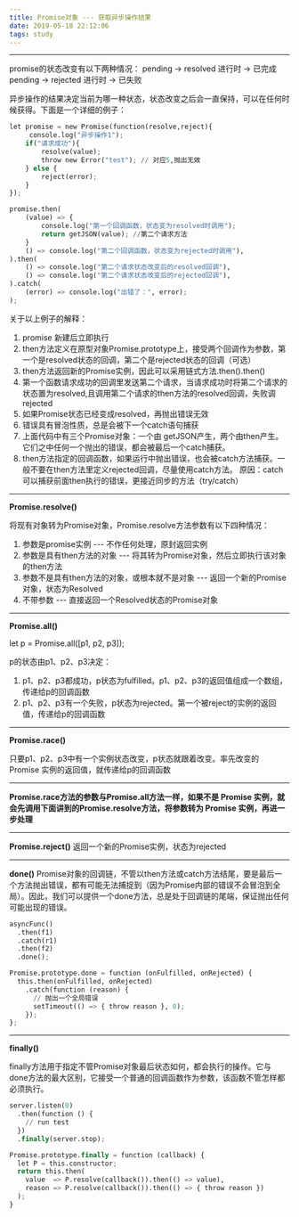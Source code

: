 ```yaml
---
title: Promise对象 --- 获取异步操作结果
date: 2019-05-18 22:12:06
tags: study
---
```


-------------------

promise的状态改变有以下两种情况：
 pending -> resolved       进行时  ->  已完成
 pending -> rejected       进行时  ->  已失败

异步操作的结果决定当前为哪一种状态，状态改变之后会一直保持，可以在任何时候获得。下面是一个详细的例子：

``` python
let promise = new Promise(function(resolve,reject){
	 console.log("异步操作1");
	if("请求成功"){
		resolve(value);
		throw new Error("test"); // 对应5,抛出无效
	} else {
		reject(error);
	}
});

promise.then(
	(value) => {
		console.log("第一个回调函数，状态变为resolved时调用");
		return getJSON(value); //第二个请求方法
	}
	() => console.log("第二个回调函数，状态变为rejected时调用"),
).then(
	() => console.log("第二个请求状态改变后的resolved回调"),
	() => console.log("第二个请求状态改变后的rejected回调"),
).catch(
	(error) => console.log("出错了：", error);
);
```


关于以上例子的解释：
1. promise 新建后立即执行
2. then方法定义在原型对象Promise.prototype上，接受两个回调作为参数，第一个是resolved状态的回调，第二个是rejected状态的回调（可选）
3. then方法返回新的Promise实例，因此可以采用链式方法.then().then()
4. 第一个函数请求成功的回调里发送第二个请求，当请求成功时将第二个请求的状态置为resolved,且调用第二个请求的then方法的resolved回调，失败调rejected
5. 如果Promise状态已经变成resolved，再抛出错误无效
6. 错误具有冒泡性质，总是会被下一个catch语句捕获
7. 上面代码中有三个Promise对象：一个由 getJSON产生，两个由then产生。它们之中任何一个抛出的错误，都会被最后一个catch捕获。
8. then方法指定的回调函数，如果运行中抛出错误，也会被catch方法捕获。一般不要在then方法里定义rejected回调，尽量使用catch方法。
原因：catch可以捕获前面then执行的错误，更接近同步的方法（try/catch）

-------------------

**Promise.resolve()**

 将现有对象转为Promise对象，Promise.resolve方法参数有以下四种情况：
 1. 参数是promise实例   --- 不作任何处理，原封返回实例
 2. 参数是具有then方法的对象  ---  将其转为Promise对象，然后立即执行该对象的then方法
 3. 参数不是具有then方法的对象，或根本就不是对象  --- 返回一个新的Promise对象，状态为Resolved
 4. 不带参数   ---  直接返回一个Resolved状态的Promise对象

-------------------

**Promise.all()**

let p = Promise.all([p1, p2, p3]);

p的状态由p1、p2、p3决定：
1.  p1、p2、p3都成功，p状态为fulfilled。p1、p2、p3的返回值组成一个数组，传递给p的回调函数
2.  p1、p2、p3有一个失败，p状态为rejected。第一个被reject的实例的返回值，传递给p的回调函数

-------------------

**Promise.race()**

只要p1、p2、p3中有一个实例状态改变，p状态就跟着改变。率先改变的 Promise 实例的返回值，就传递给p的回调函数

-------------------

**Promise.race方法的参数与Promise.all方法一样，如果不是 Promise 实例，就会先调用下面讲到的Promise.resolve方法，将参数转为 Promise 实例，再进一步处理**

-------------------

**Promise.reject()**
返回一个新的Promise实例，状态为rejected

-------------------

**done()**
Promise对象的回调链，不管以then方法或catch方法结尾，要是最后一个方法抛出错误，都有可能无法捕捉到（因为Promise内部的错误不会冒泡到全局）。因此，我们可以提供一个done方法，总是处于回调链的尾端，保证抛出任何可能出现的错误。

``` python
asyncFunc()
  .then(f1)
  .catch(r1)
  .then(f2)
  .done();
```

``` python
Promise.prototype.done = function (onFulfilled, onRejected) {
  this.then(onFulfilled, onRejected)
    .catch(function (reason) {
      // 抛出一个全局错误
      setTimeout(() => { throw reason }, 0);
    });
};
```

-------------------

**finally()**

finally方法用于指定不管Promise对象最后状态如何，都会执行的操作。它与done方法的最大区别，它接受一个普通的回调函数作为参数，该函数不管怎样都必须执行。

``` python
server.listen(0)
  .then(function () {
    // run test
  })
  .finally(server.stop);
```

``` python
Promise.prototype.finally = function (callback) {
  let P = this.constructor;
  return this.then(
    value  => P.resolve(callback()).then(() => value),
    reason => P.resolve(callback()).then(() => { throw reason })
  );
}
```

